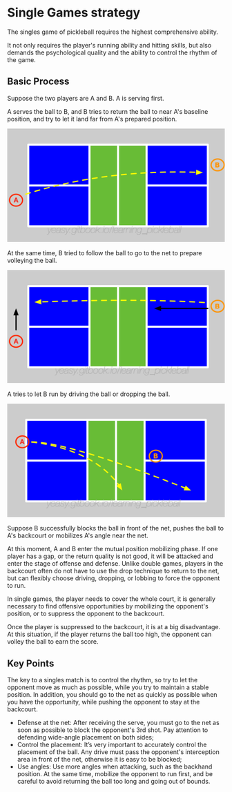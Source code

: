 # Single Games strategy

The singles game of pickleball requires the highest comprehensive ability. 

It not only requires the player's running ability and hitting skills, but also demands the psychological quality and the ability to control the rhythm of the game.

## Basic Process

Suppose the two players are A and B. A is serving first.

A serves the ball to B, and B tries to return the ball to near A's baseline position, and try to let it land far from A's prepared position.

![Serve in Single Games](_images/single-serve.png)

At the same time, B tried to follow the ball to go to the net to prepare volleying the ball.

![Return in Single Games](_images/single-return.png)

A tries to let B run by driving the ball or dropping the ball.

![Third Shot in Single Games](_images/single-third-shot.png)

Suppose B successfully blocks the ball in front of the net, pushes the ball to A's backcourt or mobilizes A's angle near the net.

At this moment, A and B enter the mutual position mobilizing phase. If one player has a gap, or the return quality is not good, it will be attacked and enter the stage of offense and defense. Unlike double games, players in the backcourt often do not have to use the drop technique to return to the net, but can flexibly choose driving, dropping, or lobbing to force the opponent to run.

In single games, the player needs to cover the whole court, it is generally necessary to find offensive opportunities by mobilizing the opponent's position, or to suppress the opponent to the backcourt.

Once the player is suppressed to the backcourt, it is at a big disadvantage. At this situation, if the player returns the ball too high, the opponent can volley the ball to earn the score.

## Key Points

The key to a singles match is to control the rhythm, so try to let the opponent move as much as possible, while you try to maintain a stable position. In addition, you should go to the net as quickly as possible when you have the opportunity, while pushing the opponent to stay at the backcourt.

* Defense at the net: After receiving the serve, you must go to the net as soon as possible to block the opponent's 3rd shot. Pay attention to defending wide-angle placement on both sides;
* Control the placement: It’s very important to accurately control the placement of the ball. Any drive must pass the opponent's interception area in front of the net, otherwise it is easy to be blocked;
* Use angles: Use more angles when attacking, such as the backhand position. At the same time, mobilize the opponent to run first, and be careful to avoid returning the ball too long and going out of bounds.